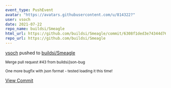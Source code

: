 ```yaml
---
event_type: PushEvent
avatar: "https://avatars.githubusercontent.com/u/814322?"
user: vsoch
date: 2021-07-22
repo_name: buildsi/Smeagle
html_url: https://github.com/buildsi/Smeagle/commit/6308f1ded3e74344d76d8ff4a231af601201b582
repo_url: https://github.com/buildsi/Smeagle
---
```


<a href='https://github.com/vsoch' target='_blank'>vsoch</a> pushed to <a href='https://github.com/buildsi/Smeagle' target='_blank'>buildsi/Smeagle</a>

<small>Merge pull request #43 from buildsi/json-bug

One more bugfix with json format - tested loading it this time!</small>

<a href='https://github.com/buildsi/Smeagle/commit/6308f1ded3e74344d76d8ff4a231af601201b582' target='_blank'>View Commit</a>